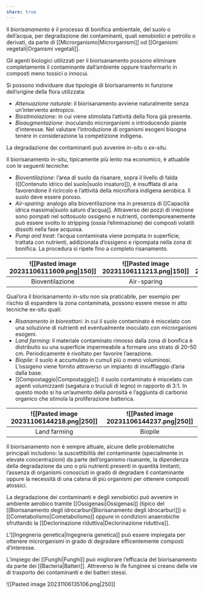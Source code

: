 ```yaml
---
share: true
---
```


Il *biorisanamento* è il processo di bonifica ambientale, del suolo o dell’acqua, per degradazione dei contaminanti, quali xenobiotici e petrolio o derivati, da parte di [[Microrganismo|Microrganismi]] od [[Organismi vegetali|Organismi vegetali]].

Gli agenti biologici utilizzati per il biorisanamento possono eliminare completamente il contaminante dall’ambiente oppure trasformarlo in composti meno tossici o innocui.

Si possono individuare due tipologie di biorisanamento in funzione dell’origine della flora utilizzata:
- *Attenuazione naturale*: il biorisanamento avviene naturalmente senza un’intervento antropico.
- *Biostimolazione*: in cui viene stimolata l’attività della flora già presente.
- *Bioaugmentazione*: inoculando microrganismi o introducendo piante d’interesse. Nel valutare l’introduzione di organismi esogeni bisogna tenere in considerazione la competizione indigena.

La degradazione dei contaminanti può avvenire *in-situ* o *ex-situ*.

Il biorisanamento in-situ, tipicamente più lento ma economico, è attuabile con le seguenti tecniche:
- *Bioventilazione*: l’area di suolo da risanare, sopra il livello di falda ([[Contenuto idrico del suolo|suolo insaturo]]), è insufflata di aria favorendone il ricircolo e l’attività della microflora indigena aerobica. Il suolo deve essere poroso.
- *Air-sparing*: analogo alla bioventilazione ma in presenza di [[Capacità idrica massima|suolo saturo d’acqua]]. Attraverso dei pozzi di iniezione sono pompati nel sottosuolo ossigeno e nutrienti, contemporeanemente può essere svolto lo stripping (ossia l’eliminazione) dei composti volatili dissolti nella fase acquosa.
- *Pump and treat*: l’acqua contaminata viene pompata in superficie, trattata con nutrienti, addizionata d’ossigeno e ripompata nella zona di bonifica. La procedura si ripete fino a completo risanamento.

| ![[Pasted image 20231106111609.png\|150]] | ![[Pasted image 20231106111213.png\|150]] | ![[Pasted image 20231106111437.png\|150]] |
|:-----------------------------------------:|:-----------------------------------------:|:-----------------------------------------:|
|              Bioventilazione              |                Air-sparing                |              Pump and treat               |

Qual’ora il biorisanamento in-situ non sia praticabile, per esempio per rischio di espandere la zona contaminata, possono essere messe in atto tecniche ex-situ quali:
- *Risanamento in bioreattori*: in cui il suolo contaminato è miscelato con una soluzione di nutrienti ed eventualmente inoculato con microrganismi esogeni.
- *Land farming*: il materiale contaminato rimosso dalla zona di bonifica è distribuito su una superficie impermeabile a formare uno strato di 20–50 cm. Periodicamente è rivoltato per favorire l’aerazione.
- *Biopile*: il suolo è accumulato in cumuli più o meno voluminosi. L’ossigeno viene fornito attraverso un impianto di insufflaggio d’aria dalla base.
- [[Compostaggio|Compostaggio]]: il suolo contaminato è miscelato con agenti volumizzanti (segatura o truciuli di legno) in rapporto di 3:1. In questo modo si ha un’aumento della porosità e l’aggiunta di carbonio organico che stimola la proliferazione batterica.

| ![[Pasted image 20231106144218.png\|250]] | ![[Pasted image 20231106144237.png\|250]] |
|:-----------------------------------------:|:-----------------------------------------:|
|               Land farming                |                  Biopile                  |



Il biorisanamento non è sempre attuale, alcune delle problematiche principali includono: la suscettibilità del contaminante (specialmente in elevate concentrazioni) da parte dell’organismo risanante, la dipendenza della degradazione da uno o più nutrienti presenti in quantità limitanti, l’assenza di organismi conosciuti in grado di degradare il contaminante oppure la necessità di una catena di più organismi per ottenere composti atossici.

La degradazione dei contaminanti e degli xenobiotici può avvenire in ambiente aerobico tramite [[Ossigenasi|Ossigenasi]] (tipico del [[Biorisanamento degli idrocarburi|Biorisanamento degli idrocarburi]]) o [[Cometabolismo|Cometabolismo]] oppure in condizioni anaerobiche sfruttando la [[Declorinazione riduttiva|Declorinazione riduttiva]].

L’[[Ingegneria genetica|Ingegneria genetica]] può essere impiegata per ottenere microrganismi in grado di degradare efficentemente composti d’interesse.

L’impiego dei [[Funghi|Funghi]] può migliorare l’efficacia del biorisanamento da parte dei [[Bacteria|Batteri]]. Attreverso le ife funginee si creano delle vie di trasporto dei contaminanti e dei batteri stessi.

![[Pasted image 20231106135106.png|250]]